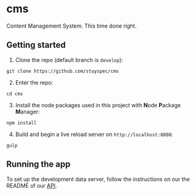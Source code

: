 # cms
Content Management System. This time done right.

## Getting started

1. Clone the repo (default branch is `develop`): 
```
git clone https://github.com/stuyspec/cms
```
2. Enter the repo: 
```
cd cms
```
3. Install the node packages used in this project with **N**ode **P**ackage **M**anager: 
```
npm install
```
4. Build and begin a live reload server on `http://localhost:8080`: 
```
gulp
```

## Running the app

To set up the development data server, follow the instructions on our the README of our [API](https://github.com/stuyspec/stuy-spec-api).


